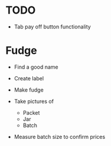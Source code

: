 # TODO

* Tab pay off button functionality

# Fudge

* Find a good name
* Create label

* Make fudge
* Take pictures of
    * Packet
    * Jar
    * Batch
* Measure batch size to confirm prices